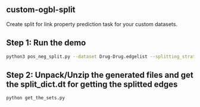 ## custom-ogbl-split
Create split for link property prediction task for your custom datasets.

## Step 1: Run the demo

```bash
python3 pos_neg_split.py --dataset Drug-Drug.edgelist --splitting_strategy random
```

## Step 2: Unpack/Unzip the generated files and get the split_dict.dt for getting the splitted edges

```bash
python get_the_sets.py
```

